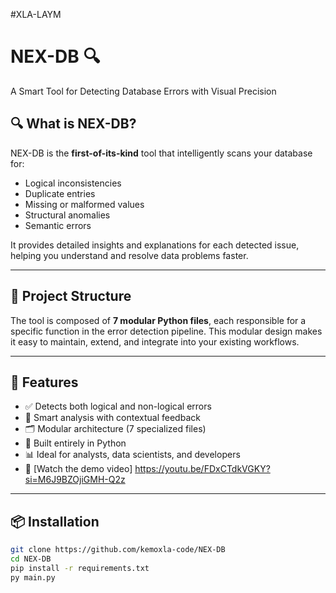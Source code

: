 #XLA-LAYM
# NEX-DB 🔍  
A Smart Tool for Detecting Database Errors with Visual Precision

## 🔍 What is NEX-DB?

NEX-DB is the **first-of-its-kind** tool that intelligently scans your database for:
- Logical inconsistencies
- Duplicate entries
- Missing or malformed values
- Structural anomalies
- Semantic errors

It provides detailed insights and explanations for each detected issue, helping you understand and resolve data problems faster.

---

## 📁 Project Structure

The tool is composed of **7 modular Python files**, each responsible for a specific function in the error detection pipeline. This modular design makes it easy to maintain, extend, and integrate into your existing workflows.

---

## 🚀 Features

- ✅ Detects both logical and non-logical errors
- 🧠 Smart analysis with contextual feedback
- 🗂️ Modular architecture (7 specialized files)
- 🐍 Built entirely in Python
- 📊 Ideal for analysts, data scientists, and developers
- 🎥 [Watch the demo video] https://youtu.be/FDxCTdkVGKY?si=M6J9BZOjiGMH-Q2z

---

## 📦 Installation

```bash
git clone https://github.com/kemoxla-code/NEX-DB
cd NEX-DB
pip install -r requirements.txt
py main.py
